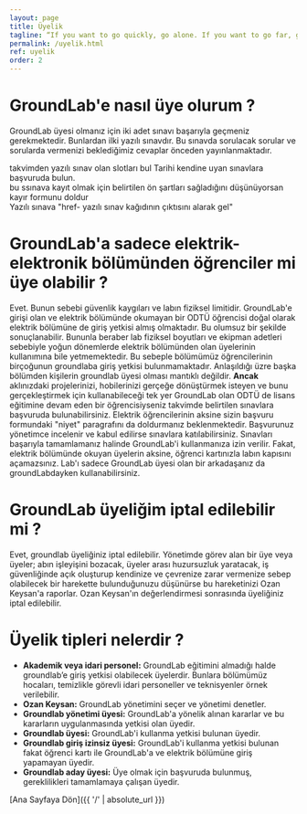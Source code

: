 ```yaml
---
layout: page
title: Üyelik
tagline: “If you want to go quickly, go alone. If you want to go far, go together.”
permalink: /uyelik.html
ref: uyelik
order: 2
---
```

<h1>GroundLab'e nasıl üye olurum ?</h1>

  GroundLab üyesi olmanız için iki adet sınavı başarıyla geçmeniz gerekmektedir. Bunlardan ilki yazılı sınavdır. Bu sınavda sorulacak sorular ve sorularda vermenizi beklediğimiz cevaplar önceden yayınlanmaktadır. 

   takvimden yazılı sınav olan slotları bul
   Tarihi kendine uyan sınavlara başvuruda bulun.  
   bu ssınava kayıt olmak için belirtilen ön şartları sağladığını düşünüyorsan kayır formunu doldur  
   Yazılı sınava "href- yazılı sınav kağıdının çıktısını alarak gel"


<h1>GroundLab'a sadece elektrik-elektronik bölümünden öğrenciler mi üye olabilir ?</h1>
Evet. Bunun sebebi güvenlik kaygıları ve labın fiziksel limitidir. GroundLab'e girişi olan ve elektrik bölümünde okumayan bir ODTÜ öğrencisi doğal olarak elektrik bölümüne de giriş yetkisi almış olmaktadır. Bu olumsuz bir şekilde sonuçlanabilir. Bununla beraber lab fiziksel boyutları ve ekipman adetleri sebebiyle yoğun dönemlerde elektrik bölümünden olan üyelerinin kullanımına bile yetmemektedir. Bu sebeple bölümümüz öğrencilerinin birçoğunun groundlaba giriş yetkisi bulunmamaktadır. Anlaşıldığı üzre başka bölümden kişilerin groundlab üyesi olması mantıklı değildir. <b>Ancak</b> aklınızdaki projelerinizi, hobilerinizi gerçeğe dönüştürmek isteyen ve bunu gerçekleştirmek için kullanabileceği tek yer GroundLab olan  ODTÜ de lisans eğitimine devam eden bir öğrencisiyseniz takvimde belirtilen sınavlara başvuruda bulunabilirsiniz. Elektrik öğrencilerinin aksine sizin başvuru formundaki "niyet" paragrafını da doldurmanız beklenmektedir. Başvurunuz yönetimce incelenir ve kabul edilirse sınavlara katılabilirsiniz. Sınavları başarıyla tamamlamanız halinde GroundLab'i kullanmanıza izin verilir. Fakat, elektrik bölümünde okuyan üyelerin aksine, öğrenci kartınızla labın kapısını açamazsınız. Lab'ı sadece GroundLab üyesi olan bir arkadaşanız da groundLabdayken kullanabilirsiniz.


<h1>GroundLab üyeliğim iptal edilebilir mi ?</h1>
Evet, groundlab üyeliğiniz iptal edilebilir. Yönetimde görev alan bir üye veya üyeler; abın işleyişini bozacak, üyeler arası huzursuzluk yaratacak, iş güvenliğinde açık oluşturup kendinize ve çevrenize zarar vermenize sebep olabilecek bir harekette bulunduğunuzu düşünürse bu hareketinizi Ozan Keysan'a raporlar. Ozan Keysan'ın değerlendirmesi sonrasında üyeliğiniz iptal edilebilir.

<h1>Üyelik tipleri nelerdir ?</h1>
  <ul>
    <li><b>Akademik veya idari personel:</b> GroundLab eğitimini almadığı halde groundlab’e giriş yetkisi olabilecek üyelerdir. Bunlara bölümümüz hocaları, temizlikle görevli idari personeller ve teknisyenler örnek verilebilir.</li>
    <li><b>Ozan Keysan:</b> GroundLab yönetimini seçer ve yönetimi denetler. </li>
    <li><b>Groundlab yönetimi üyesi:</b> GroundLab'a yönelik alınan kararlar ve bu kararların uygulanmasında yetkisi olan üyedir.</li>
    <li><b>Groundlab üyesi:</b> GroundLab'i kullanma yetkisi bulunan üyedir. </li>
    <li><b>Groundlab giriş izinsiz üyesi:</b> GroundLab'i kullanma yetkisi bulunan fakat öğrenci kartı ile GroundLab'a ve elektrik bölümüne giriş yapamayan üyedir. </li>
    <li><b>Groundlab aday üyesi:</b> Üye olmak için başvuruda bulunmuş, gereklilikleri tamamlamaya çalışan üyedir.</li>
  </ul>


[Ana Sayfaya Dön]({{ '/' | absolute_url }})
